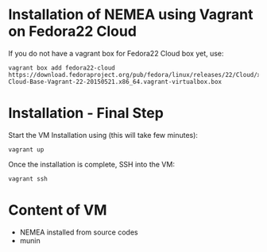 Installation of NEMEA using Vagrant on Fedora22 Cloud
=====================================================

If you do not have a vagrant box for Fedora22 Cloud box yet, use:

```
vagrant box add fedora22-cloud https://download.fedoraproject.org/pub/fedora/linux/releases/22/Cloud/x86_64/Images/Fedora-Cloud-Base-Vagrant-22-20150521.x86_64.vagrant-virtualbox.box
```

Installation - Final Step
=========================

Start the VM Installation using (this will take few minutes):
```
vagrant up
```

Once the installation is complete, SSH into the VM:
```
vagrant ssh
```

Content of VM
=============

* NEMEA installed from source codes
* munin

